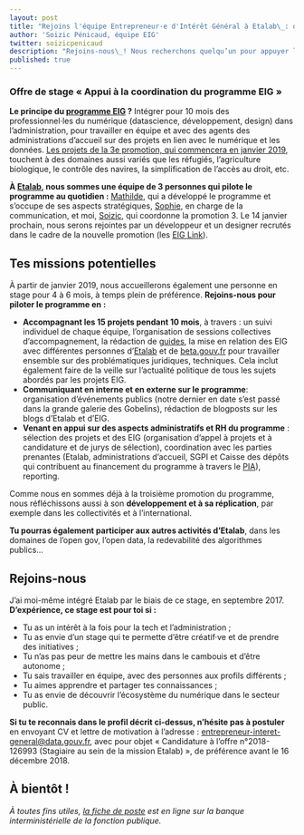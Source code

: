 ```yaml
---
layout: post
title: "Rejoins l'équipe Entrepreneur·e d'Intérêt Général à Etalab\_: offre de stage « Appui à la coordination du programme EIG »"
author: 'Soizic Pénicaud, équipe EIG'
twitter: soizicpenicaud
description: "Rejoins-nous\_! Nous recherchons quelqu’un pour appuyer le pilotage du programme Entrepreneur·e d’Intérêt Général, pour un stage à temps plein de 4 à 6 mois à partir de janvier 2019."
published: true
---
```


### Offre de stage « Appui à la coordination du programme EIG »

**Le principe du [programme EIG](https://entrepreneur-interet-general.etalab.gouv.fr/presentation.html) ?** Intégrer pour 10 mois des professionnel·les du numérique (datascience, développement, design) dans l’administration, pour travailler en équipe et avec des agents des administrations d’accueil sur des projets en lien avec le numérique et les données. [Les projets de la 3e promotion, qui commencera en janvier 2019](https://entrepreneur-interet-general.etalab.gouv.fr/defis.html), touchent à des domaines aussi variés que les réfugiés, l’agriculture biologique, le contrôle des navires, la simplification de l’accès au droit, etc.

**À [Etalab](https://etalab.gouv.fr/), nous sommes une équipe de 3 personnes qui pilote le programme au quotidien :** [Mathilde](https://entrepreneur-interet-general.etalab.gouv.fr/communaute/2018/mathilde-bras.html), qui a développé le programme et s’occupe de ses aspects stratégiques, [Sophie](https://entrepreneur-interet-general.etalab.gouv.fr/communaute/2018/sophie-miljkovic.html), en charge de la communication, et moi, [Soizic](https://entrepreneur-interet-general.etalab.gouv.fr/communaute/2018/soizic-penicaud.html), qui coordonne la promotion 3. Le 14 janvier prochain, nous serons rejointes par un développeur et un designer recrutés dans le cadre de la nouvelle promotion (les [EIG Link](https://entrepreneur-interet-general.etalab.gouv.fr/defis/2019/eiglink.html)).

## Tes missions potentielles 

À partir de janvier 2019, nous accueillerons également une personne en stage pour 4 à 6 mois, à temps plein de préférence. 
**Rejoins-nous pour piloter le programme en :**
* **Accompagnant les 15 projets pendant 10 mois**, à travers : un suivi individuel de chaque équipe, l’organisation de sessions collectives d’accompagnement, la rédaction de [guides](https://entrepreneur-interet-general.etalab.gouv.fr/docs/mini-guide-logiciel-libre.pdf), la mise en relation des EIG avec différentes personnes d’[Etalab](http://www.etalab.gouv.fr/) et de [beta.gouv.fr](https://beta.gouv.fr/) pour travailler ensemble sur des problématiques juridiques, techniques. Cela inclut également faire de la veille sur l’actualité politique de tous les sujets abordés par les projets EIG.
* **Communiquant en interne et en externe sur le programme**: organisation d’événements publics (notre dernier en date s’est passé dans la grande galerie des Gobelins), rédaction de blogposts sur les blogs d’Etalab et d’EIG.
* **Venant en appui sur des aspects administratifs et RH du programme** : sélection des projets et des EIG (organisation d’appel à projets et à candidature et de jurys de sélection), coordination avec les parties prenantes (Etalab, administrations d’accueil, SGPI et Caisse des dépôts qui contribuent au financement du programme à travers le [PIA](https://www.caissedesdepots.fr/investissements-davenir)), reporting.

Comme nous en sommes déjà à la troisième promotion du programme, nous réfléchissons aussi à son **développement et à sa réplication**, par exemple dans les collectivités et à l’international.

**Tu pourras également participer aux autres activités d’Etalab**, dans les domaines de l’open gov, l’open data, la redevabilité des algorithmes publics…

## Rejoins-nous

J’ai moi-même intégré Etalab par le biais de ce stage, en septembre 2017. **D’expérience, ce stage est pour toi si :**
* Tu as un intérêt à la fois pour la tech et l’administration ;
* Tu as envie d’un stage qui te permette d’être créatif·ve et de prendre des initiatives ;
* Tu n’as pas peur de mettre les mains dans le cambouis et d’être autonome ;
* Tu sais travailler en équipe, avec des personnes aux profils différents ;
* Tu aimes apprendre et partager tes connaissances ;
* Tu as envie de découvrir l’écosystème du numérique dans le secteur public.

**Si tu te reconnais dans le profil décrit ci-dessus, n’hésite pas à postuler** en envoyant CV et lettre de motivation à l’adresse : entrepreneur-interet-general@data.gouv.fr, avec pour objet « Candidature à l’offre n°2018-126993 (Stagiaire au sein de la mission Etalab) », de préférence avant le 16 décembre 2018.

## À bientôt !

_À toutes fins utiles, [la fiche de poste](https://biep-recrute.talent-soft.com/offre-de-emploi/emploi-stagiaire-au-sein-de-la-mission-etalab_126993.aspx) est en ligne sur la banque interministérielle de la fonction publique._
